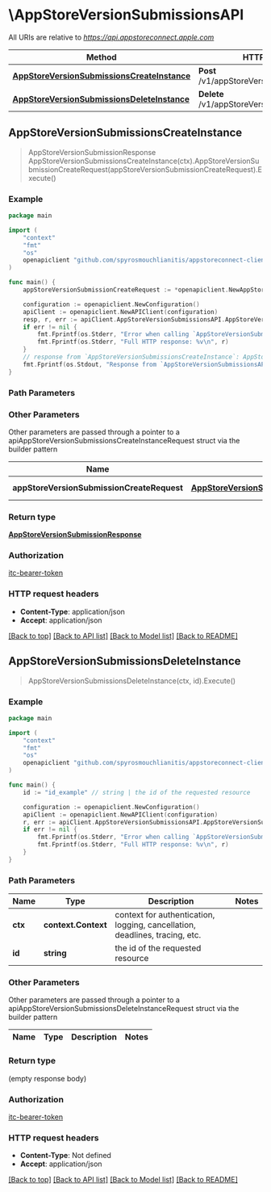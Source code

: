# \AppStoreVersionSubmissionsAPI

All URIs are relative to *https://api.appstoreconnect.apple.com*

Method | HTTP request | Description
------------- | ------------- | -------------
[**AppStoreVersionSubmissionsCreateInstance**](AppStoreVersionSubmissionsAPI.md#AppStoreVersionSubmissionsCreateInstance) | **Post** /v1/appStoreVersionSubmissions | 
[**AppStoreVersionSubmissionsDeleteInstance**](AppStoreVersionSubmissionsAPI.md#AppStoreVersionSubmissionsDeleteInstance) | **Delete** /v1/appStoreVersionSubmissions/{id} | 



## AppStoreVersionSubmissionsCreateInstance

> AppStoreVersionSubmissionResponse AppStoreVersionSubmissionsCreateInstance(ctx).AppStoreVersionSubmissionCreateRequest(appStoreVersionSubmissionCreateRequest).Execute()



### Example

```go
package main

import (
	"context"
	"fmt"
	"os"
	openapiclient "github.com/spyrosmouchlianitis/appstoreconnect-client"
)

func main() {
	appStoreVersionSubmissionCreateRequest := *openapiclient.NewAppStoreVersionSubmissionCreateRequest(*openapiclient.NewAppStoreVersionSubmissionCreateRequestData("Type_example", *openapiclient.NewAlternativeDistributionPackageCreateRequestDataRelationships(*openapiclient.NewAlternativeDistributionPackageCreateRequestDataRelationshipsAppStoreVersion(*openapiclient.NewAlternativeDistributionPackageCreateRequestDataRelationshipsAppStoreVersionData("Type_example", "Id_example"))))) // AppStoreVersionSubmissionCreateRequest | AppStoreVersionSubmission representation

	configuration := openapiclient.NewConfiguration()
	apiClient := openapiclient.NewAPIClient(configuration)
	resp, r, err := apiClient.AppStoreVersionSubmissionsAPI.AppStoreVersionSubmissionsCreateInstance(context.Background()).AppStoreVersionSubmissionCreateRequest(appStoreVersionSubmissionCreateRequest).Execute()
	if err != nil {
		fmt.Fprintf(os.Stderr, "Error when calling `AppStoreVersionSubmissionsAPI.AppStoreVersionSubmissionsCreateInstance``: %v\n", err)
		fmt.Fprintf(os.Stderr, "Full HTTP response: %v\n", r)
	}
	// response from `AppStoreVersionSubmissionsCreateInstance`: AppStoreVersionSubmissionResponse
	fmt.Fprintf(os.Stdout, "Response from `AppStoreVersionSubmissionsAPI.AppStoreVersionSubmissionsCreateInstance`: %v\n", resp)
}
```

### Path Parameters



### Other Parameters

Other parameters are passed through a pointer to a apiAppStoreVersionSubmissionsCreateInstanceRequest struct via the builder pattern


Name | Type | Description  | Notes
------------- | ------------- | ------------- | -------------
 **appStoreVersionSubmissionCreateRequest** | [**AppStoreVersionSubmissionCreateRequest**](AppStoreVersionSubmissionCreateRequest.md) | AppStoreVersionSubmission representation | 

### Return type

[**AppStoreVersionSubmissionResponse**](AppStoreVersionSubmissionResponse.md)

### Authorization

[itc-bearer-token](../README.md#itc-bearer-token)

### HTTP request headers

- **Content-Type**: application/json
- **Accept**: application/json

[[Back to top]](#) [[Back to API list]](../README.md#documentation-for-api-endpoints)
[[Back to Model list]](../README.md#documentation-for-models)
[[Back to README]](../README.md)


## AppStoreVersionSubmissionsDeleteInstance

> AppStoreVersionSubmissionsDeleteInstance(ctx, id).Execute()



### Example

```go
package main

import (
	"context"
	"fmt"
	"os"
	openapiclient "github.com/spyrosmouchlianitis/appstoreconnect-client"
)

func main() {
	id := "id_example" // string | the id of the requested resource

	configuration := openapiclient.NewConfiguration()
	apiClient := openapiclient.NewAPIClient(configuration)
	r, err := apiClient.AppStoreVersionSubmissionsAPI.AppStoreVersionSubmissionsDeleteInstance(context.Background(), id).Execute()
	if err != nil {
		fmt.Fprintf(os.Stderr, "Error when calling `AppStoreVersionSubmissionsAPI.AppStoreVersionSubmissionsDeleteInstance``: %v\n", err)
		fmt.Fprintf(os.Stderr, "Full HTTP response: %v\n", r)
	}
}
```

### Path Parameters


Name | Type | Description  | Notes
------------- | ------------- | ------------- | -------------
**ctx** | **context.Context** | context for authentication, logging, cancellation, deadlines, tracing, etc.
**id** | **string** | the id of the requested resource | 

### Other Parameters

Other parameters are passed through a pointer to a apiAppStoreVersionSubmissionsDeleteInstanceRequest struct via the builder pattern


Name | Type | Description  | Notes
------------- | ------------- | ------------- | -------------


### Return type

 (empty response body)

### Authorization

[itc-bearer-token](../README.md#itc-bearer-token)

### HTTP request headers

- **Content-Type**: Not defined
- **Accept**: application/json

[[Back to top]](#) [[Back to API list]](../README.md#documentation-for-api-endpoints)
[[Back to Model list]](../README.md#documentation-for-models)
[[Back to README]](../README.md)

